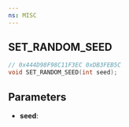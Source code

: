 ```yaml
---
ns: MISC
---
```

## SET_RANDOM_SEED

```c
// 0x444D98F98C11F3EC 0xDB3FEB5C
void SET_RANDOM_SEED(int seed);
```


## Parameters
* **seed**: 

